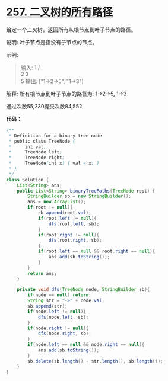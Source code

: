 # [257. 二叉树的所有路径](https://leetcode-cn.com/problems/binary-tree-paths/)
给定一个二叉树，返回所有从根节点到叶子节点的路径。

说明: 叶子节点是指没有子节点的节点。

示例:

>输入:
   1
 /   \
2     3
 \
  5
输出: ["1->2->5", "1->3"]

解释: 所有根节点到叶子节点的路径为: 1->2->5, 1->3

通过次数55,230提交次数84,552


**代码：**

```java
/**
 * Definition for a binary tree node.
 * public class TreeNode {
 *     int val;
 *     TreeNode left;
 *     TreeNode right;
 *     TreeNode(int x) { val = x; }
 * }
 */
class Solution {
    List<String> ans;
    public List<String> binaryTreePaths(TreeNode root) {
        StringBuilder sb = new StringBuilder();
        ans = new ArrayList();
        if(root != null){
            sb.append(root.val);
            if(root.left != null){
                dfs(root.left, sb);
            }
            if(root.right != null){
                dfs(root.right, sb);
            }
            if(root.left == null && root.right == null){
                ans.add(sb.toString());
            }
        }
        return ans;
    }

    private void dfs(TreeNode node, StringBuilder sb){
        if(node == null) return;
        String str = "->" + node.val;
        sb.append(str);
        if(node.left != null){
            dfs(node.left, sb);
        }
        if(node.right != null){
            dfs(node.right, sb);
        }
        if(node.left == null && node.right == null){
            ans.add(sb.toString());
        }
        sb.delete(sb.length() - str.length(), sb.length());
    }
}
```